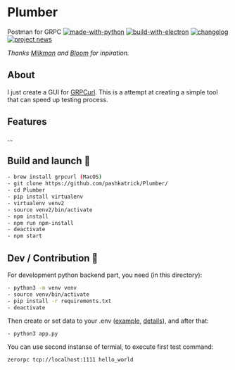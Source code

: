 # Plumber
Postman for GRPC
[![made-with-python](https://img.shields.io/badge/Made%20with-Python-1f425f.svg)](https://www.python.org/)
[![build-with-electron](https://img.shields.io/badge/Build%20with-Electron-1f425f.svg)](https://www.electronjs.org/)
[![changelog](https://img.shields.io/badge/changelog-👈-green.svg)](https://pshktrck.ru/plumber/)
[![project news](https://img.shields.io/badge/telegram-🔔-green.svg)](https://t.me/plumberpc)



*Thanks [Milkman](https://github.com/warmuuh/milkman) and [Bloom](https://github.com/uw-labs/bloomrpc) for inpiration.*

## About
I just create a GUI for [GRPCurl](https://github.com/fullstorydev/grpcurl). This is a attempt at creating a simple tool that can speed up testing process.

## Features
...

## Build and launch 🚀
```bash
- brew install grpcurl (MacOS)
- git clone https://github.com/pashkatrick/Plumber/
- cd Plumber
- pip install virtualenv
- virtualenv venv2
- source venv2/bin/activate
- npm install
- npm run npm-install
- deactivate
- npm start
```

## Dev / Contribution 🚀
For development python backend part, you need (in this directory):
```bash
- python3 -m venv venv
- source venv/bin/activate
- pip install -r requirements.txt
- deactivate
```
Then create or set data to your .env ([example](https://github.com/pashkatrick/Plumber/blob/tcp-move/env-example), [details](https://pypi.org/project/python-decouple/#usage)), and after that:
```
- python3 app.py
```
You can use second instanse of termial, to execute first test command:
```bash
zerorpc tcp://localhost:1111 hello_world
```
